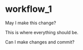 # workflow_1

May I make this change?

This is where everything should be.

Can I make changes and commit?

